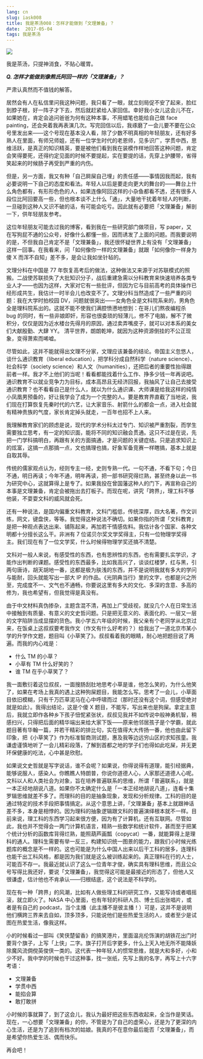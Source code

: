```yaml
---
lang: cn
slug: iask008
title: 我是茶汤008：怎样才能做到「文理兼备」？
date:  2017-05-04
tags: 我是茶汤
---
```

<!-- more -->
![](http://oouh9u8nz.bkt.gdipper.com//iask008.jpg)

我是茶汤，只提神消食，不贴心暖胃。

__***Q. 怎样才能做到像熊氏阿回一样的「文理兼备」？***__

严肃认真然而不值钱的解答。

居然会有人在私信里问我这种问题，我只看了一眼，就立刻局促不安了起来，脸红到脖子根，好一阵子才下去，然后就赶紧给人家回信。幸好我小女儿这会儿不在，如果她在，肯定会追问爸爸为何有这种本事，不用蜡笔也能给自己做 face painting，还会央着我再表演几次。写完回信以后，我琢磨了一会儿要不要在公众号里发出来——这个号现在基本没人看，除了少数不明真相的年轻朋友，还有好多熟人在里面，有师兄师姐，还有一位学生时代的老恩师，见多识广，学贯中西，思维活跃，是真正的知识精英，要是被他们看到我在装模作样地回答这种问题，肯定会笑得要死，还得约定见面的时候不要提起，实在要提的话，先穿上护腰带，省得笑起来的时候肠子再受到严重的内伤。

但是，另一方面，我又有种「自己屙屎自己埋」的责任感——事情因我而起，我有必要说明一下自己的态度和看法。年轻人以后是要走向更大的舞台的——舞台上什么角色都有，有形形色色的人，如果连像阿回这样的小杂鱼都看不透，还有很多人段位比阿回要高一些，但也根本谈不上什么「通」，大量地干扰着年轻人的判断，一旦碰到这种人又识不破的话，有可能会吃亏。因此就有必要把「文理兼备」解剖一下，供年轻朋友参考。

这位年轻朋友可能去过我的博客，看到我在一些研究部门做项目，写 paper，又在写狗屁不通的公众号，好像什么都懂一些，因而诱发了上面的问题。而我要说明的是，不但我自己肯定不是「文理兼备」，我还很怀疑世界上有没有「文理兼备」这样一回事。在我看来，问「如何像你一样的文理兼备」就跟「如何像你一样身为傻 X 而浑不自知」差不多，是会让我如坐针毡的。

文理分科在中国是 77 年恢复高考后的做法，这种做法又来源于对苏联模式的照搬。二战使苏联损失了大批知识分子，战后重建急需以分科教育来快速培养各类专业人才——也因为这样，大家对它有一些批评，但因为它与目前高考的具体操作已经形成共生，我估计一时半会儿也改变不了。文理分科当然造成了一些严重的问题：我在大学时拍校园 DV，问题就很突出——女角色全是文科院系来的，男角色全是理科院系出的。这就不能不使我们满腔愤懑地想到：在哥儿们熬夜编程杀 bug 的同时，有一些非娘即奸，形容也很委琐的轻薄儿，修不了电脑，解不了微积分，仅仅是因为近水楼台先得月的原因，通过卖弄嘴皮子，就可以对本系的美女们大献殷勤、大肆 YY。 清平世界，朗朗乾坤，就因为这种资源倒挂的不公正现象，变得萧索而唏嘘。

尽管如此，这并不能就得出文理不分家，文理应该兼备的结论。帝国主义忽悠人，谈什么通识教育（liberal education），把学科分成自然科学（nature science）、社会科学（society science）和人文（humanities），还把后者的重要性抬得跟前者一样。我才不上他们的当呢！看看都能找着什么工作、挣多少钱一年再说吧。通识教育不以就业竞争力为目标，成本高昂且无经济回报，我抽风了让自己去接受通识教育？也不看看自己是什么人，就以为什么通识课、大师课是给我这样的纯情小凤凰男预备的，好让我学会了成为一个完整的人。要是教育界直截了当地说，我们现在打算恢复先秦时代的六艺，让大家音乐、射箭什么的都会一点，进入社会就有精神贵族的气度，家长肯定掉头就走，一百年也招不上人来。

我理解教育家们的顾虑是说，现代的学术分科太过专门、知识被严重割裂，而学生需要独立思考，有一定的知识面，能将不同的知识融会贯通。这只不过是在说，先把一门学科搞明白，再跟有关的方面搞通，才是问题的关键症结。只是追求知识上的炫富，这搞一点那搞一点，文也搞理也搞，好象军备竞赛一样瞎搞，基本上就是自取其辱。

传统的儒家观点认为，经则专主一经，史则专熟一代。一句不通，不看下句；今日不通，明日再读；今年不通，明年再读，把一部书研究得烂熟，甚至终身以此一书为研究中心，这就算得上是专了。如果我投在曾国藩这种人的门下，再宣称自己的本事是文理兼备，肯定会被拖出去打板子。而现在呢，讲究「跨界」，理工科不够他装，不耍耍文科的威风就会死。 ​​​​

还有一种说法，是国内偏重文科教育，文科门槛低，传统深厚，四大名著，作文训练，网文，键盘侠，等等。我觉得这种说法不确切。如果你指的所谓「文科教育」是把一种观点表达出来、铺陈起来，再加若干情感佐料。我估计各个国家、各种文明都十分擅长这么干。非洲有 7 位诺贝尔奖文学奖得主，只有一位物理学奖得主。我们现在有了一位文学奖，什么时候得物理学奖还搞不清楚。

文科对一般人来说，有感受性的东西，也有思辨性的东西，也有需要扎实学识，才能作出判断的课题。感受性的东西最多，比如我高兴了，谈谈红楼梦，红与黑，引两句唐诗，胡天胡地一番，这都是极为肤浅的东西，并不是说明我就有多大的学问与能耐，回头就能写出一部大 IP 的作品。《光阴典当行》里的文字，也都是兴之所至，完成度不一、文气也不通畅，你要说这里有多大的文化、多深的含意、多高的修为，我也希望有，但我觉得是真没有。

由于中文材料真伪掺杂，主题含混不清，再加上广受歧视，就没几个人在日常生活中接触到有质量、有意义的文史哲问题。只是把无意义的、表面化的、一层又一层的文字陷阱当成显摆的货色。我小学五六年级的时候，我父亲有个老同学从北京过来，在饭桌上这叔叔要考我作文（作文有什么好考的？）给我出了一道北京市某小学的升学作文题，题目叫《小草笑了》。叔叔看着我的眼睛，耐心地把题目说了两遍。而我的内心戏是：

- 什么 TM 的小草？
- 小草有 TM 什么好笑的？
- 谁 TM 在乎小草笑了？

我一面敷衍着这位叔叔，一面搜肠刮肚地思考小草是谁，他怎么笑的，为什么他笑了，如果在考场上我真的遇上这种狗屎题目，我能怎么写。思考了一会儿，小草面目依旧模糊，只有千万匹草泥马在心中呼啸而过（那时还没有这个词，但感受绝对就是如此）。我得出结论，这是个傻 X 题目，不能写，写出来也是狗屎。拿定主意后，我就立即作各种乡下孩子忸怩紧张状，叔叔见我并不如传说中般神勇机智，稍感扫兴，只得把后面的精华端出来给大家下饭——原来他邻居孩子是个学霸，就此题目著有华翰一篇，并若干精彩的排比句，实在值得大大传扬一番，他也由此留下印象，把《小草笑了》作为标准智商测试题，惠及我等边远穷山区的求知孩童。我谦虚谨慎地听了一会儿精彩段落，了解到首都之地的学子们也得如此吃屎，并无更环保健康的吃法，心中甚是欣慰。

如果说文史哲就是写字说话，谁不会呢？如果说，你得说得有道理，能引经据典，能够说服人，感染人。你瞧瞧人特朗普，你说你道德人心，人家那还道德人心呢。文科以人和人类社会为对象，旨在培养普遍联系的思维，所谓「普遍联系」，就是一本正经地胡说八道。如果你不太确定什么是「一本正经地胡说八道」，连看十集罗辑思维就差不多了。而理科的目的是抽象现象，发现和分析规律。工科的目的是通过特定的技术手段把事情搞定。从这个意思上讲，「文理兼备」基本上就跟神话差不多，本身是相悖的。因为理科的抽象逻辑跟文科的普遍演绎根本就不一样。目前来说，理工科的东西学习起来很方便，因为有了计算机，还有互联网。尽管如此，我也并不觉得会一两门计算机语言，精熟一些数学和统计软件，甚而至于把某个统计分析的函数库背得烂熟，能照葫芦画瓢（copycat）一番，就能算得上是理科的通人。理科生需要有举一反三，构建知识统一图景的能力，跟我们小时候光练题库的概念是不一样的。这也可能是为什么中国人出来以后干工科的居多，连理科也能干出工科风格，都是因为我们就是这么被训练起来的。真正理科在行的人士，可能百不存一。我最近就认识了这么一位青年才俊，确实具有理科思维，而且公众号写得比我还好，要说「文理兼备」，我觉得这可能是最接近的形态了，但他人又很谦虚，估计他也不肯承认——归根结底，这个说法是不科学的。

现在有一种「跨界」的风潮，比如有人做些理工科的研究工作，又能写诗或者唱摇滚，就立即火了。NASA 中心里面，也有年轻的科研人员、博士后出张唱片，或者是有自己的 podcast，当个主播（此主播不是彼主播！）可是，这并不是说明他们横跨三界来去自如，顶多顶多，只能说他们是些热爱生活的人，或者至少是试图在热爱生活，像我这样。

小的时候看过一部叫《笑侠楚留香》的搞笑港片，里面温兆伦饰演的胡铁花出门时要背个旗子，上写「上侠」二字。旗子打开后字更多，什么上天入地无所不能降妖除魔风流倜傥英俊侠一类的。这代表一种年轻人的惯常思维，就是大和多好，小和少不好。我中学的时候也干过这种事，找一张纸，先写上我的名字，再写上十六字考语：

- 文理兼备
- 学贯中西
- 能掐会算
- 敢打敢拼

小时候的事就算了，到了这会儿，我认为最好把这些东西收起来，全当作是笑话。现在，一心想要「文理兼备」的你，不管是为了自己的虚荣心，还是为了更深的内心生活，还是为了追到有档次的姑娘。我真的不在意你最后能否「文理兼备」，而是希望你热爱生活、偶而快乐。

再会吧！
